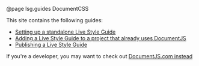 @page lsg.guides DocumentCSS

This site contains the following guides:

- [Setting up a standalone Live Style Guide](/docs/lsg-quickstart.html)
- [Adding a Live Style Guide to a project that already uses DocumentJS](/docs/lsg-adding.html)
- [Publishing a Live Style Guide](/docs/publishing.html)

If you're a developer, you may want to check out [DocumentJS.com instead](http://documentjs.com/docs/live-style-guide.html)